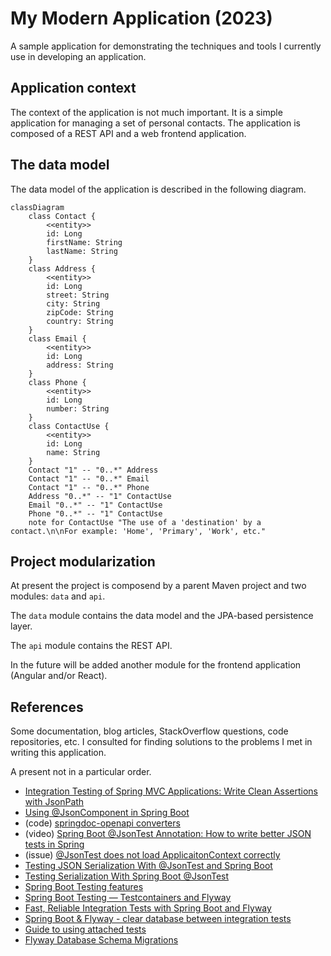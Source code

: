 # My Modern Application (2023)

A sample application for demonstrating the techniques and tools I currently use in developing an application.

## Application context

The context of the application is not much important. It is a simple application for managing a set of personal contacts. The application is composed of a REST API and a web frontend application.

## The data model

The data model of the application is described in the following diagram.

```mermaid
classDiagram
    class Contact {
        <<entity>>
        id: Long
        firstName: String
        lastName: String
    }
    class Address {
        <<entity>>
        id: Long
        street: String
        city: String
        zipCode: String
        country: String
    }
    class Email {
        <<entity>>
        id: Long
        address: String
    }
    class Phone {
        <<entity>>
        id: Long
        number: String
    }
    class ContactUse {
        <<entity>>
        id: Long
        name: String
    }
    Contact "1" -- "0..*" Address
    Contact "1" -- "0..*" Email
    Contact "1" -- "0..*" Phone
    Address "0..*" -- "1" ContactUse
    Email "0..*" -- "1" ContactUse
    Phone "0..*" -- "1" ContactUse
    note for ContactUse "The use of a 'destination' by a contact.\n\nFor example: 'Home', 'Primary', 'Work', etc."
```

## Project modularization

At present the project is composend by a parent Maven project and two modules: `data` and `api`.

The `data` module contains the data model and the JPA-based persistence layer.

The `api` module contains the REST API.

In the future will be added another module for the frontend application (Angular and/or React).


## References

Some documentation, blog articles, StackOverflow questions, code repositories, etc. I consulted for finding solutions to the problems I met in writing this application.

A present not in a particular order.

* [Integration Testing of Spring MVC Applications: Write Clean Assertions with JsonPath](<https://www.petrikainulainen.net/programming/spring-framework/integration-testing-of-spring-mvc-applications-write-clean-assertions-with-jsonpath/>)
* [Using @JsonComponent in Spring Boot](<https://www.baeldung.com/spring-boot-jsoncomponent>)
* (code) [springdoc-openapi converters](https://github.com/springdoc/springdoc-openapi/tree/master/springdoc-openapi-common/src/main/java/org/springdoc/core/converters)
* (video) [Spring Boot @JsonTest Annotation: How to write better JSON tests in Spring](<https://youtu.be/AiiprfLqriY>)
* (issue) [@JsonTest does not load ApplicaitonContext correctly](<https://github.com/spring-projects/spring-boot/issues/5776>)
* [Testing JSON Serialization With @JsonTest and Spring Boot](<https://rieckpil.de/testing-your-json-serialization-with-jsontest/>)
* [Testing Serialization With Spring Boot @JsonTest](<https://www.arhohuttunen.com/spring-boot-jsontest/>)
* [Spring Boot Testing features](<https://docs.spring.io/spring-boot/docs/current/reference/html/features.html#features.testing>)
* [Spring Boot Testing — Testcontainers and Flyway](<https://dev.to/kirekov/spring-boot-testing-testcontainers-and-flyway-2jpd>)
* [Fast, Reliable Integration Tests with Spring Boot and Flyway](<https://aahlenst.dev/blog/fast-reliable-integration-tests-with-spring/>)
* [Spring Boot & Flyway - clear database between integration tests](<https://maciejwalkowiak.com/blog/spring-boot-flyway-clear-database-integration-tests/>)
* [Guide to using attached tests](<https://maven.apache.org/guides/mini/guide-attached-tests.html>)
* [Flyway Database Schema Migrations](<https://vladmihalcea.com/flyway-database-schema-migrations/>)
